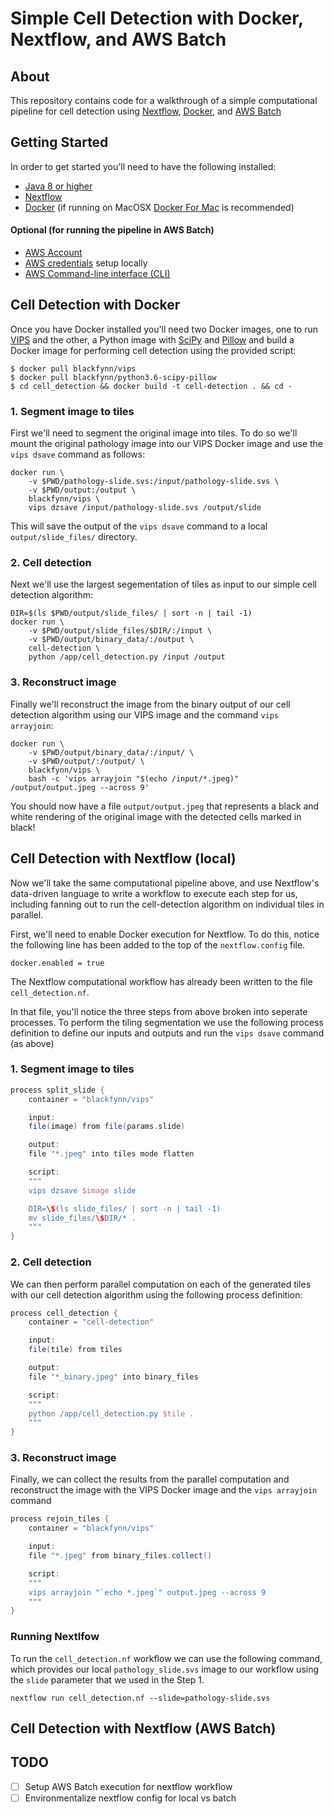 # Simple Cell Detection with Docker, Nextflow, and AWS Batch

## About
This repository contains code for a walkthrough of a simple computational pipeline for cell detection using [Nextflow](https://www.nextflow.io/), [Docker](https://www.docker.com/), and [AWS Batch](https://aws.amazon.com/batch/)

## Getting Started

In order to get started you'll need to have the following installed:

* [Java 8 or higher](http://www.oracle.com/technetwork/java/javase/downloads/index.html)
* [Nextflow](https://www.nextflow.io/docs/latest/getstarted.html#installation)
* [Docker](https://docs.docker.com/install/) (if running on MacOSX [Docker For Mac](https://www.docker.com/docker-mac) is recommended)

#### Optional (for running the pipeline in AWS Batch)
* [AWS Account](https://aws.amazon.com/account/)
* [AWS credentials](https://docs.aws.amazon.com/sdk-for-java/v1/developer-guide/setup-credentials.html) setup locally
* [AWS Command-line interface (CLI)](https://aws.amazon.com/cli/)

## Cell Detection with Docker

Once you have Docker installed you'll need two Docker images, one to run [VIPS](http://jcupitt.github.io/libvips/API/current/) and the other, a Python image with [SciPy](https://www.scipy.org/) and [Pillow](http://python-pillow.org/) and build a Docker image for performing cell detection using the provided script:

```
$ docker pull blackfynn/vips
$ docker pull blackfynn/python3.6-scipy-pillow
$ cd cell_detection && docker build -t cell-detection . && cd -
```

### 1. Segment image to tiles

First we'll need to segment the original image into tiles. To do so we'll mount the original pathology image into our VIPS Docker image and use the `vips dsave` command as follows:

```shell
docker run \
    -v $PWD/pathology-slide.svs:/input/pathology-slide.svs \
    -v $PWD/output:/output \
    blackfynn/vips \
    vips dzsave /input/pathology-slide.svs /output/slide
```

This will save the output of the `vips dsave` command to a local `output/slide_files/` directory.

### 2. Cell detection

Next we'll use the largest segementation of tiles as input to our simple cell detection algorithm:

```shell
DIR=$(ls $PWD/output/slide_files/ | sort -n | tail -1)
docker run \
    -v $PWD/output/slide_files/$DIR/:/input \
    -v $PWD/output/binary_data/:/output \
    cell-detection \
    python /app/cell_detection.py /input /output
```

### 3. Reconstruct image

Finally we'll reconstruct the image from the binary output of our cell detection algorithm using our VIPS image and the command `vips arrayjoin`:

```shell
docker run \
    -v $PWD/output/binary_data/:/input/ \
    -v $PWD/output/:/output/ \
    blackfynn/vips \
    bash -c 'vips arrayjoin "$(echo /input/*.jpeg)" /output/output.jpeg --across 9'
```

You should now have a file `output/output.jpeg` that represents a black and white rendering of the original image with the detected cells marked in black!


## Cell Detection with Nextflow (local)
Now we'll take the same computational pipeline above, and use Nextflow's data-driven language to write a workflow to execute each step for us, including fanning out to run the cell-detection algorithm on individual tiles in parallel.

First, we'll need to enable Docker execution for Nextflow. To do this, notice the following line has been added to the top of the `nextflow.config` file.

```
docker.enabled = true
```

The Nextflow computational workflow has already been written to the file `cell_detection.nf`.

In that file, you'll notice the three steps from above broken into seperate processes. To perform the tiling segmentation we use the following process definition to define our inputs and outputs and run the `vips dsave` command (as above)

### 1. Segment image to tiles

```groovy
process split_slide {
    container = "blackfynn/vips"

    input:
    file(image) from file(params.slide)

    output:
    file "*.jpeg" into tiles mode flatten

    script:
    """
    vips dzsave $image slide

    DIR=\$(ls slide_files/ | sort -n | tail -1)
    mv slide_files/\$DIR/* .
    """
}
```

### 2. Cell detection

We can then perform parallel computation on each of the generated tiles with our cell detection algorithm using the following process definition:

```groovy
process cell_detection {
    container = "cell-detection"

    input:
    file(tile) from tiles

    output:
    file "*_binary.jpeg" into binary_files

    script:
    """
    python /app/cell_detection.py $tile .
    """
}
```

### 3. Reconstruct image

Finally, we can collect the results from the parallel computation and reconstruct the image with the VIPS Docker image and the `vips arrayjoin` command

```groovy
process rejoin_tiles {
    container = "blackfynn/vips"

    input:
    file "*.jpeg" from binary_files.collect()

    script:
    """
    vips arrayjoin "`echo *.jpeg`" output.jpeg --across 9
    """
}
```

### Running Nextlfow

To run the `cell_detection.nf` workflow we can use the following command, which provides our local `pathology_slide.svs` image to our workflow using the `slide` parameter that we used in the Step 1.

```shell
nextflow run cell_detection.nf --slide=pathology-slide.svs
```

## Cell Detection with Nextflow (AWS Batch)

## TODO
- [ ] Setup AWS Batch execution for nextflow workflow
- [ ] Environmentalize nextflow config for local vs batch
